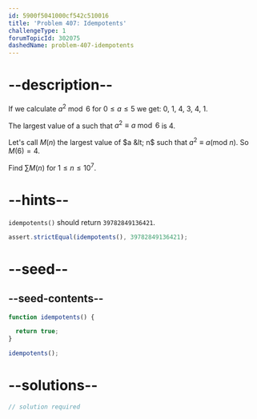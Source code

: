 ```yaml
---
id: 5900f5041000cf542c510016
title: 'Problem 407: Idempotents'
challengeType: 1
forumTopicId: 302075
dashedName: problem-407-idempotents
---
```


# --description--

If we calculate $a^2\bmod 6$ for $0 ≤ a ≤ 5$ we get: 0, 1, 4, 3, 4, 1.

The largest value of a such that $a^2 ≡ a\bmod 6$ is $4$.

Let's call $M(n)$ the largest value of $a &lt; n$ such that $a^2 ≡ a (\text{mod } n)$. So $M(6) = 4$.

Find $\sum M(n)$ for $1 ≤ n ≤ {10}^7$.

# --hints--

`idempotents()` should return `39782849136421`.

```js
assert.strictEqual(idempotents(), 39782849136421);
```

# --seed--

## --seed-contents--

```js
function idempotents() {

  return true;
}

idempotents();
```

# --solutions--

```js
// solution required
```
